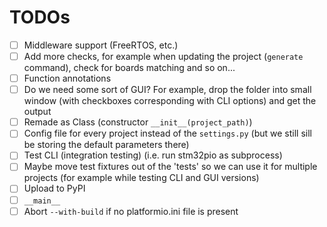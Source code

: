 # TODOs
 - [ ] Middleware support (FreeRTOS, etc.)
 - [ ] Add more checks, for example when updating the project (`generate` command), check for boards matching and so on...
 - [ ] Function annotations
 - [ ] Do we need some sort of GUI? For example, drop the folder into small window (with checkboxes corresponding with CLI options) and get the output
 - [ ] Remade as Class (constructor `__init__(project_path)`)
 - [ ] Config file for every project instead of the `settings.py` (but we still sill be storing the default parameters there)
 - [ ] Test CLI (integration testing) (i.e. run stm32pio as subprocess)
 - [ ] Maybe move test fixtures out of the 'tests' so we can use it for multiple projects (for example while testing CLI and GUI versions)
 - [ ] Upload to PyPI
 - [ ] `__main__`
 - [ ] Abort `--with-build` if no platformio.ini file is present
